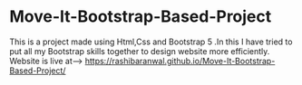 # Move-It-Bootstrap-Based-Project
This is a project made using Html,Css and Bootstrap 5 .In this I have tried to put all my Bootstrap skills together to design website more efficiently.
Website is live at--> https://rashibaranwal.github.io/Move-It-Bootstrap-Based-Project/
